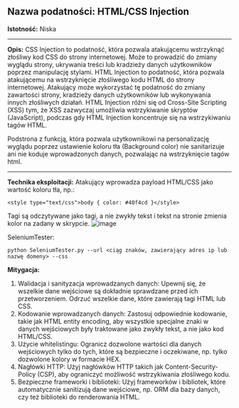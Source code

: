 ## Nazwa podatności: HTML/CSS Injection

**Istotność:** Niska

---

**Opis:**
CSS Injection to podatność, która pozwala atakującemu wstrzyknąć złośliwy kod CSS do strony internetowej. Może to prowadzić do zmiany wyglądu strony, ukrywania treści lub kradzieży danych użytkowników poprzez manipulację stylami.
HTML Injection to podatność, która pozwala atakującemu na wstrzyknięcie złośliwego kodu HTML do strony internetowej. Atakujący może wykorzystać tę podatność do zmiany zawartości strony, kradzieży danych użytkowników lub wykonywania innych złośliwych działań. HTML Injection różni się od Cross-Site Scripting (XSS) tym, że XSS zazwyczaj umożliwia wstrzykiwanie skryptów (JavaScript), podczas gdy HTML Injection koncentruje się na wstrzykiwaniu tagów HTML.

Podstrona z funkcją, która pozwala użytkownikowi na personalizację wyglądu poprzez ustawienie koloru tła (Background color) nie sanitarizuje ani nie koduje wprowadzonych danych, pozwalając na wstrzyknięcie tagów html.

---

**Technika eksploitacji:**
Atakujący wprowadza payload HTML/CSS jako wartość koloru tła, np.:

`<style type="text/css">body { color: #40f4cd }</style>`

Tagi są odczytywane jako tagi, a nie zwykły tekst i tekst na stronie zmienia kolor na zadany w skrypcie.
![image](https://github.com/GrzechuG/PWR-CBE-BAW-mutillidae-2024/assets/56219452/35ebe69f-2ca5-4b3d-b322-4613bbf5b0e1)

SeleniumTester:
```
python SeleniumTester.py --url <ciąg znaków, zawierający adres ip lub nazwę domeny> --css
```


**Mitygacja:**
1. Walidacja i sanityzacja wprowadzanych danych: Upewnij się, że wszelkie dane wejściowe są dokładnie sprawdzane przed ich przetworzeniem. Odrzuć wszelkie dane, które zawierają tagi HTML lub CSS.
2. Kodowanie wprowadzanych danych: Zastosuj odpowiednie kodowanie, takie jak HTML entity encoding, aby wszystkie specjalne znaki w danych wejściowych były traktowane jako zwykły tekst, a nie jako kod HTML/CSS.
3. Użycie whitelistingu: Ogranicz dozwolone wartości dla danych wejściowych tylko do tych, które są bezpieczne i oczekiwane, np. tylko dozwolone kolory w formacie HEX.
4. Nagłówki HTTP: Użyj nagłówków HTTP takich jak Content-Security-Policy (CSP), aby ograniczyć możliwość wstrzykiwania złośliwego kodu.
5. Bezpieczne frameworki i biblioteki: Użyj frameworków i bibliotek, które automatycznie sanitizują dane wejściowe, np. ORM dla bazy danych, czy też biblioteki do renderowania HTML.
